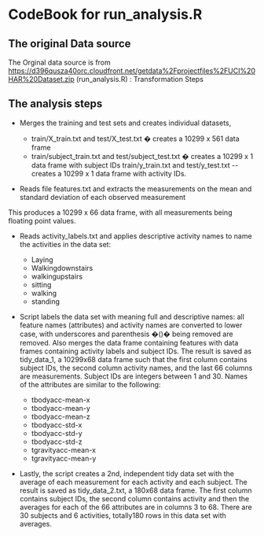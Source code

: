 # CodeBook for run_analysis.R

## The original Data source
The Orginal data source is from 
https://d396qusza40orc.cloudfront.net/getdata%2Fprojectfiles%2FUCI%20HAR%20Dataset.zip 
 (run_analysis.R) : Transformation Steps

## The analysis steps

* Merges the training and test sets  and creates individual datasets,

  * train/X_train.txt and test/X_test.txt � creates a  10299 x 561 data frame
  * train/subject_train.txt and test/subject_test.txt � creates a 10299 x 1 data   frame with subject IDs
  train/y_train.txt and test/y_test.txt -- creates a 10299 x 1 data frame with activity IDs.

* Reads file features.txt and extracts the measurements on the mean and standard deviation of each observed measurement 

This produces a 10299 x 66 data frame, with all measurements being floating point values.

* Reads activity_labels.txt and applies descriptive activity names to name the activities in the data set:
  * Laying
  * Walkingdownstairs
  * walkingupstairs
  * sitting
  * walking
  * standing

* Script labels the data set with meaning full and descriptive names: all feature names (attributes) and activity names are converted to lower case, with underscores and parenthesis �()� being removed are removed.
Also merges the data frame containing features with data frames containing activity labels and subject IDs.
The result is saved as tidy_data_1, a 10299x68 data frame such that the first column contains subject IDs, the second column activity names, and the last 66 columns are measurements. 
Subject IDs are integers between 1 and 30. Names of the attributes are similar to the following:
  * tbodyacc-mean-x 
  * tbodyacc-mean-y 
  * tbodyacc-mean-z 
  * tbodyacc-std-x 
  * tbodyacc-std-y 
  * tbodyacc-std-z 
  * tgravityacc-mean-x 
  * tgravityacc-mean-y

* Lastly, the script creates a 2nd, independent tidy data set with the average of each measurement for each activity and each subject.
The result is saved as tidy_data_2.txt, a 180x68 data frame. The first column contains subject IDs, the second column contains activity and then the averages for each of the 66 attributes are in columns 3 to 68. There are 30 subjects and 6 activities, totally180 rows in this data set with averages.
